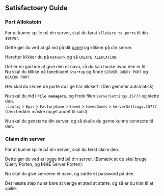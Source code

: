 ## Satisfactoery Guide

### Port Allokatoin

For at kunne spille på din server, skal du først `allokere to porte` til din server.

Dette gør du ved at gå ind på dit [panel](https://panel.danbyte.net) og klikker på din server.

Herefter klikker du på `Network` og så `CREATE ALLOCATION`.<br>

Det er en god ide at give den et navn, så du kan huske hvad den er til.<br>
Nu skal du klikke på fanebladet `Startup` og finde `SERVER QUERY PORT` og `BEACON PORT`.

Her skal du skrive de porte du lige har allokert. (Den gemmer automatisk)

Nu skal du ind i **`File managers`**, og finde filen `ServerSettings.15777` og slette den.<br>
`.config` > `Epic` > `FactoryGame` > `Saved` > `SavedGames` > `ServerSettings.15777` (Den hedder måske noget andet til sidst)

Nu skal du genstarte din server, og så skulle du gerne kunne connecte til den.

### Claim din server

For at kunne spille på din server, skal du først claim den.

Dette gør du ved at logge ind på din server. (Bemærk at du skal bruge Query Porten, og **IKKE** Server Porten).

Nu skal du give serveren et navn, og sætte et password på den.

Det næste step nu er bare at vælge et sted at starte, og så er du klar til at spille.


